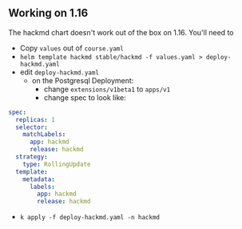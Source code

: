 ## Working on 1.16

The hackmd chart doesn't work out of the box on 1.16. You'll need to

* Copy `values` out of `course.yaml`
* `helm template hackmd stable/hackmd -f values.yaml > deploy-hackmd.yaml`
* edit `deploy-hackmd.yaml`
  * on the Postgresql Deployment:
    * change `extensions/v1beta1` to `apps/v1`
    * change spec to look like:
```yaml
spec:
  replicas: 1
  selector:
    matchLabels:
      app: hackmd
      release: hackmd
  strategy:
    type: RollingUpdate
  template:
    metadata:
      labels:
        app: hackmd
        release: hackmd
```
* `k apply -f deploy-hackmd.yaml -n hackmd`
